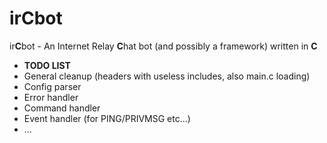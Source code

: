 ir<b>C</b>bot
====

ir<b>C</b>bot - An Internet Relay <b>C</b>hat bot (and possibly a framework) written in <b>C</b>


- <b>TODO LIST</b>
- General cleanup (headers with useless includes, also main.c loading)
- Config parser
- Error handler
- Command handler
- Event handler (for PING/PRIVMSG etc...)
- ...
